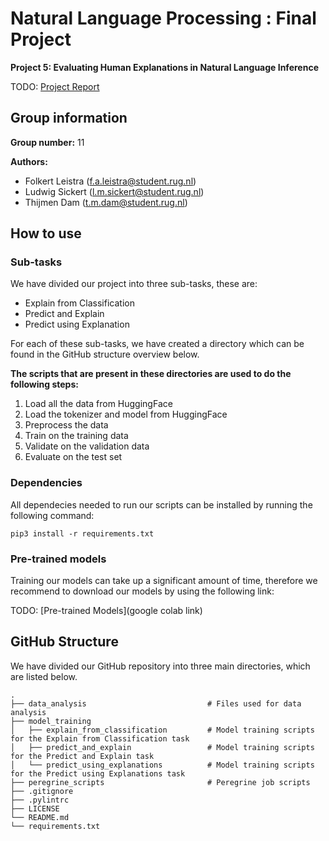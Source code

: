 # Natural Language Processing : Final Project

**Project 5: Evaluating Human Explanations in Natural Language Inference**

TODO:
[Project Report](www.google.com)

## Group information
**Group number:** 11


**Authors:**
- Folkert Leistra    (f.a.leistra@student.rug.nl)
- Ludwig Sickert     (l.m.sickert@student.rug.nl)
- Thijmen Dam        (t.m.dam@student.rug.nl)

## How to use

### Sub-tasks
We  have divided our project into three sub-tasks, these are:

- Explain from Classification
- Predict and Explain
- Predict using Explanation

For each of these sub-tasks, we have created a directory which can be found in the GitHub structure overview below.

**The scripts that are present in these directories are used to do the following steps:**
1. Load all the data from HuggingFace
2. Load the tokenizer and model from HuggingFace
3. Preprocess the data
4. Train on the training data
5. Validate on the validation data
6. Evaluate on the test set

### Dependencies
All dependecies needed to run our scripts can be installed by running the following command:
```
pip3 install -r requirements.txt
```

### Pre-trained models
Training our models can take up a significant amount of time, therefore we recommend to download our models
by using the following link:

TODO:
[Pre-trained Models](google colab link)

## GitHub Structure
We have divided our GitHub repository into three main directories, which are listed below.

````
.
├── data_analysis                           # Files used for data analysis              
├── model_training                    
│   ├── explain_from_classification         # Model training scripts for the Explain from Classification task      
│   ├── predict_and_explain                 # Model training scripts for the Predict and Explain task
│   └── predict_using_explanations          # Model training scripts for the Predict using Explanations task
├── peregrine_scripts                       # Peregrine job scripts                     
├── .gitignore                    
├── .pylintrc                   
├── LICENSE
└── README.md
└── requirements.txt
````
